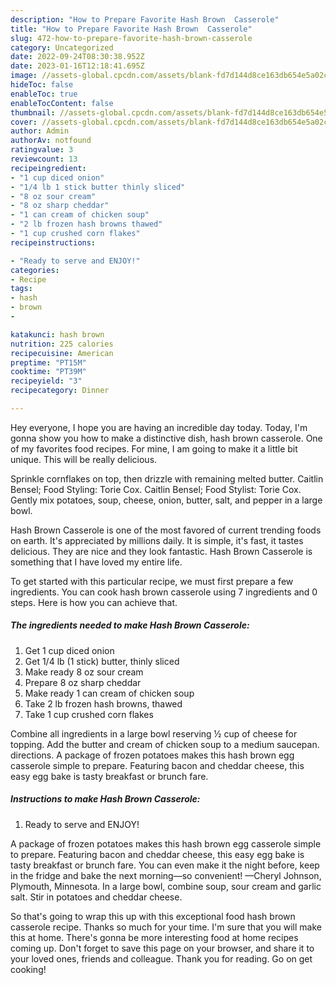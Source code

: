 ```yaml
---
description: "How to Prepare Favorite Hash Brown  Casserole"
title: "How to Prepare Favorite Hash Brown  Casserole"
slug: 472-how-to-prepare-favorite-hash-brown-casserole
category: Uncategorized
date: 2022-09-24T08:30:38.952Z
date: 2023-01-16T12:18:41.695Z
image: //assets-global.cpcdn.com/assets/blank-fd7d144d8ce163db654e5a02c40b08a2775adb7897d16e4062681dc7e1b2800f.png
hideToc: false
enableToc: true
enableTocContent: false
thumbnail: //assets-global.cpcdn.com/assets/blank-fd7d144d8ce163db654e5a02c40b08a2775adb7897d16e4062681dc7e1b2800f.png
cover: //assets-global.cpcdn.com/assets/blank-fd7d144d8ce163db654e5a02c40b08a2775adb7897d16e4062681dc7e1b2800f.png
author: Admin
authorAv: notfound
ratingvalue: 3
reviewcount: 13
recipeingredient:
- "1 cup diced onion"
- "1/4 lb 1 stick butter thinly sliced"
- "8 oz sour cream"
- "8 oz sharp cheddar"
- "1 can cream of chicken soup"
- "2 lb frozen hash browns thawed"
- "1 cup crushed corn flakes"
recipeinstructions:

- "Ready to serve and ENJOY!"
categories:
- Recipe
tags:
- hash
- brown
- 

katakunci: hash brown  
nutrition: 225 calories
recipecuisine: American
preptime: "PT15M"
cooktime: "PT39M"
recipeyield: "3"
recipecategory: Dinner

---
```



Hey everyone, I hope you are having an incredible day today. Today, I'm gonna show you how to make a distinctive dish, hash brown  casserole. One of my favorites food recipes. For mine, I am going to make it a little bit unique. This will be really delicious.

Sprinkle cornflakes on top, then drizzle with remaining melted butter. Caitlin Bensel; Food Styling: Torie Cox. Caitlin Bensel; Food Stylist: Torie Cox. Gently mix potatoes, soup, cheese, onion, butter, salt, and pepper in a large bowl.

Hash Brown  Casserole is one of the most favored of current trending foods on earth. It's appreciated by millions daily. It is simple, it's fast, it tastes delicious. They are nice and they look fantastic. Hash Brown  Casserole is something that I have loved my entire life.


To get started with this particular recipe, we must first prepare a few ingredients. You can cook hash brown  casserole using 7 ingredients and 0 steps. Here is how you can achieve that.

<!--inarticleads1-->

##### The ingredients needed to make Hash Brown  Casserole:

1. Get 1 cup diced onion
1. Get 1/4 lb (1 stick) butter, thinly sliced
1. Make ready 8 oz sour cream
1. Prepare 8 oz sharp cheddar
1. Make ready 1 can cream of chicken soup
1. Take 2 lb frozen hash browns, thawed
1. Take 1 cup crushed corn flakes


Combine all ingredients in a large bowl reserving ½ cup of cheese for topping. Add the butter and cream of chicken soup to a medium saucepan. directions. A package of frozen potatoes makes this hash brown egg casserole simple to prepare. Featuring bacon and cheddar cheese, this easy egg bake is tasty breakfast or brunch fare. 

<!--inarticleads2-->

##### Instructions to make Hash Brown  Casserole:


1. Ready to serve and ENJOY!

A package of frozen potatoes makes this hash brown egg casserole simple to prepare. Featuring bacon and cheddar cheese, this easy egg bake is tasty breakfast or brunch fare. You can even make it the night before, keep in the fridge and bake the next morning—so convenient! —Cheryl Johnson, Plymouth, Minnesota. In a large bowl, combine soup, sour cream and garlic salt. Stir in potatoes and cheddar cheese. 

So that's going to wrap this up with this exceptional food hash brown  casserole recipe. Thanks so much for your time. I'm sure that you will make this at home. There's gonna be more interesting food at home recipes coming up. Don't forget to save this page on your browser, and share it to your loved ones, friends and colleague. Thank you for reading. Go on get cooking!

